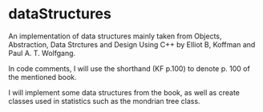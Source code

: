 # dataStructures

An implementation of data structures mainly taken from Objects, Abstraction, Data Strctures and Design Using C++
by Elliot B, Koffman and Paul A. T. Wolfgang.

In code comments, I will use the shorthand (KF p.100) to denote p. 100 of the mentioned book.

I will implement some data structures from the book, as well as create classes used in statistics
such as the mondrian tree class.
